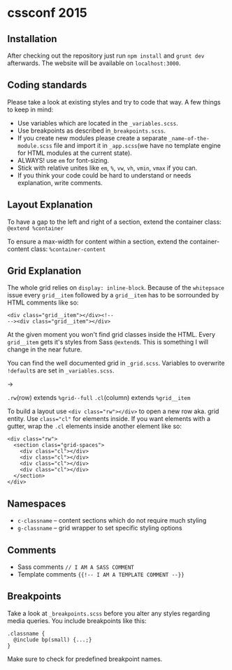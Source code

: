 # cssconf 2015
## Installation
After checking out the repository just run `npm install` and `grunt dev` afterwards. The website will be available on `localhost:3000`.

## Coding standards
Please take a look at existing styles and try to code that way. A few things to keep in mind:
* Use variables which are located in the `_variables.scss`.
* Use breakpoints as described in`_breakpoints.scss`.
* If you create new modules please create a separate `_name-of-the-module.scss` file and import it in `_app.scss`(we have no template engine for HTML modules at the current state).
* ALWAYS! use `em` for font-sizing.
* Stick with relative unites like `em`, `%`, `vw`, `vh`, `vmin`, `vmax` if you can.
* If you think your code could be hard to understand or needs explanation, write comments.

## Layout Explanation

To have a gap to the left and right of a section, extend the container class:
`@extend %container`

To ensure a max-width for content within a section, extend the container-content class:
`%container-content`

## Grid Explanation
The whole grid relies on `display: inline-block`. Because of the `whitepsace` issue every `grid__item` followed by a `grid__item` has to be sorrounded by HTML comments like so:

```
<div class="grid__item"></div><!--
--><div class="grid__item"></div>
```
At the given moment you won't find grid classes inside the HTML. Every `grid__item` gets it's styles from Sass `@extend`s. This is something I will change in the near future.

You can find the well documented grid in `_grid.scss`. Variables to overwrite `!default`s are set in `_variables.scss`.

->

`.rw`(row) extends `%grid--full`
`.cl`(column) extends `%grid__item`

To build a layout use `<div class="rw"></div>` to open a new row aka. grid entity. Use `class="cl"` for elements inside. If you want elements with a gutter, wrap the `.cl` elements inside another element like so:

```
<div class="rw">
  <section class="grid-spaces">
    <div class="cl"></div>
    <div class="cl"></div>
    <div class="cl"></div>
    <div class="cl"></div>
  </section>
</div>
```

## Namespaces

* `c-classname` – content sections which do not require much styling
* `g-classname` – grid wrapper to set specific styling options

## Comments

* Sass comments `// I AM A SASS COMMENT`
* Template comments `{{!-- I AM A TEMPLATE COMMENT --}}`

## Breakpoints

Take a look at `_breakpoints.scss` before you alter any styles regarding media queries.
You include breakpoints like this:
```
.classname {
  @include bp(small) {...;}
}
```
Make sure to check for predefined breakpoint names.

